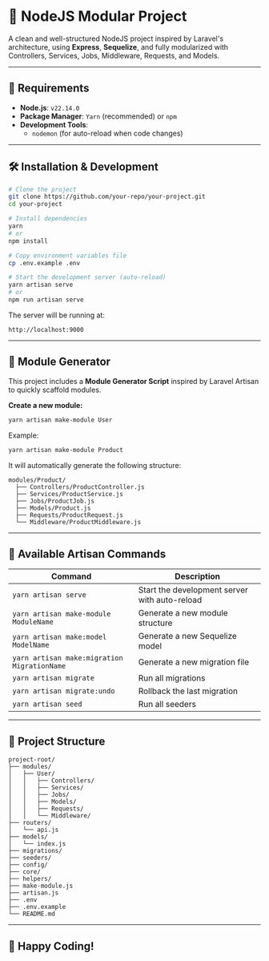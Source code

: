 
# 🚀 NodeJS Modular Project

A clean and well-structured NodeJS project inspired by Laravel's architecture, using **Express**, **Sequelize**, and fully modularized with Controllers, Services, Jobs, Middleware, Requests, and Models.

---

## 📌 Requirements

- **Node.js**: `v22.14.0`
- **Package Manager**: `Yarn` (recommended) or `npm`
- **Development Tools**:
  - `nodemon` (for auto-reload when code changes)

---

## 🛠️ Installation & Development

```bash
# Clone the project
git clone https://github.com/your-repo/your-project.git
cd your-project

# Install dependencies
yarn
# or
npm install

# Copy environment variables file
cp .env.example .env

# Start the development server (auto-reload)
yarn artisan serve
# or
npm run artisan serve
```

The server will be running at:
```
http://localhost:9000
```

---

## 🧩 Module Generator

This project includes a **Module Generator Script** inspired by Laravel Artisan to quickly scaffold modules.

**Create a new module:**
```bash
yarn artisan make-module User
```

Example:
```bash
yarn artisan make-module Product
```

It will automatically generate the following structure:
```
modules/Product/
  ├── Controllers/ProductController.js
  ├── Services/ProductService.js
  ├── Jobs/ProductJob.js
  ├── Models/Product.js
  ├── Requests/ProductRequest.js
  └── Middleware/ProductMiddleware.js
```

---

## 📄 Available Artisan Commands

| Command | Description |
|----|----|
| `yarn artisan serve` | Start the development server with auto-reload |
| `yarn artisan make-module ModuleName` | Generate a new module structure |
| `yarn artisan make:model ModelName` | Generate a new Sequelize model |
| `yarn artisan make:migration MigrationName` | Generate a new migration file |
| `yarn artisan migrate` | Run all migrations |
| `yarn artisan migrate:undo` | Rollback the last migration |
| `yarn artisan seed` | Run all seeders |

---

## 📂 Project Structure

```
project-root/
├── modules/
│   ├── User/
│   │   ├── Controllers/
│   │   ├── Services/
│   │   ├── Jobs/
│   │   ├── Models/
│   │   ├── Requests/
│   │   └── Middleware/
├── routers/
│   └── api.js
├── models/
│   └── index.js
├── migrations/
├── seeders/
├── config/
├── core/
├── helpers/
├── make-module.js
├── artisan.js
├── .env
├── .env.example
└── README.md
```

---

## 🚀 Happy Coding!
